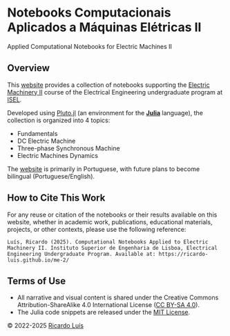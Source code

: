 # Notebooks Computacionais Aplicados a Máquinas Elétricas II
Applied Computational Notebooks for Electric Machines II

## Overview
This [website](https://ricardo-luis.github.io/me-2/) provides a collection of notebooks supporting the [Electric Machinery II](https://www.isel.pt/sites/default/files/FUC_202425_3894.pdf) course of the Electrical Engineering undergraduate program at [ISEL](https://www.isel.pt/en). 

Developed using [Pluto.jl](https://plutojl.org/) (an environment for the [**Julia**](https://julialang.org/) language), the collection is organized into 4 topics: 
- Fundamentals
- DC Electric Machine
- Three-phase Synchronous Machine
- Electric Machines Dynamics

The [website](https://ricardo-luis.github.io/me-2/) is primarily in Portuguese, with future plans to become bilingual (Portuguese/English).

## How to Cite This Work
For any reuse or citation of the notebooks or their results available on this website, whether in academic work, publications, educational materials, projects, or other contexts, please use the following reference:

```
Luís, Ricardo (2025). Computational Notebooks Applied to Electric Machinery II. Instituto Superior de Engenharia de Lisboa, Electrical Engineering Undergraduate Program. Available at: https://ricardo-luis.github.io/me-2/
```

## Terms of Use
- All narrative and visual content is shared under the Creative Commons Attribution-ShareAlike 4.0 International License ([CC BY-SA 4.0](http://creativecommons.org/licenses/by-sa/4.0/)).
- The Julia code snippets are released under the [MIT License](https://www.tldrlegal.com/license/mit-license).

© 2022-2025 [Ricardo Luís](https://ricardo-luis.github.io)
